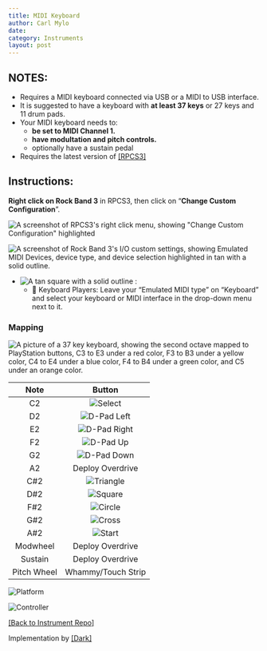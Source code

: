 ```yaml
---
title: MIDI Keyboard
author: Carl Mylo
date: 
category: Instruments
layout: post
---
```


## NOTES:

* Requires a MIDI keyboard connected via USB or a MIDI to USB interface.
* It is suggested to have a keyboard with **at least 37 keys** or 27 keys and 11 drum pads.
* Your MIDI keyboard needs to:
	* **be set to MIDI Channel 1.**
	* **have modultation and pitch controls.**
	* optionally have a sustain pedal
* Requires the latest version of [[RPCS3]](https://rpcs3.net/download)

## Instructions:

**Right click on Rock Band 3** in RPCS3, then click on “**Change Custom Configuration**”.  

![A screenshot of RPCS3's right click menu, showing "Change Custom Configuration" highlighted](https://raw.githubusercontent.com/hmxmilohax/rb3-pc/main/assets/images/cust/rpcs3customconfigchange.png "Change Custom Configuration")

![A screenshot of Rock Band 3's I/O custom settings, showing Emulated MIDI Devices, device type, and device selection highlighted in tan with a solid outline.](https://raw.githubusercontent.com/hmxmilohax/rb3-pc/main/assets/images/cust/iod.png "I/O")
* ![A tan square with a solid outline](https://raw.githubusercontent.com/hmxmilohax/rb3-pc/main/assets/images/cust/smalltan.png "Tan Square") : 
	* 🎹 Keyboard Players: Leave your “Emulated MIDI type” on “Keyboard” and select your keyboard or MIDI interface in the drop-down menu next to it.

### Mapping

![A picture of a 37 key keyboard, showing the second octave mapped to PlayStation buttons, C3 to E3 under a red color, F3 to B3 under a yellow color, C4 to E4 under a blue color, F4 to B4 under a green color, and C5 under an orange color.](https://raw.githubusercontent.com/hmxmilohax/rb3-pc/main/assets/images/midi/keysctrl.png "MIDI Keyboard Reference")

| **Note** | **Button** |
|:--------:|:-------------------:|
| C2 | ![Select](https://raw.githubusercontent.com/hmxmilohax/rb3-pc/main/assets/images/btns/ctrls/ps3/sel.png "Select") |
| D2 | ![D-Pad Left](https://raw.githubusercontent.com/hmxmilohax/rb3-pc/main/assets/images/btns/ctrls/ps3/dl.png "D-Pad Left") |
| E2 | ![D-Pad Right](https://raw.githubusercontent.com/hmxmilohax/rb3-pc/main/assets/images/btns/ctrls/ps3/dr.png "D-Pad Right") |
| F2 | ![D-Pad Up](https://raw.githubusercontent.com/hmxmilohax/rb3-pc/main/assets/images/btns/ctrls/ps3/du.png "D-Pad Up") |
| G2 | ![D-Pad Down](https://raw.githubusercontent.com/hmxmilohax/rb3-pc/main/assets/images/btns/ctrls/ps3/dd.png "D-Pad Down") |
| A2 | Deploy Overdrive |
| C#2 | ![Triangle](https://raw.githubusercontent.com/hmxmilohax/rb3-pc/main/assets/images/btns/ctrls/ps3/t.png "Triangle") |
| D#2 | ![Square](https://raw.githubusercontent.com/hmxmilohax/rb3-pc/main/assets/images/btns/ctrls/ps3/s.png "Square") |
| F#2 | ![Circle](https://raw.githubusercontent.com/hmxmilohax/rb3-pc/main/assets/images/btns/ctrls/ps3/o.png "Circle") |
| G#2 | ![Cross](https://raw.githubusercontent.com/hmxmilohax/rb3-pc/main/assets/images/btns/ctrls/ps3/x.png "Cross") |
| A#2 | ![Start](https://raw.githubusercontent.com/hmxmilohax/rb3-pc/main/assets/images/btns/ctrls/ps3/sta.png "Start") |
| Modwheel | Deploy Overdrive |
| Sustain | Deploy Overdrive |
| Pitch Wheel | Whammy/Touch Strip |

![Platform](https://raw.githubusercontent.com/hmxmilohax/rb3-pc/main/assets/images/instruments/midi.png "Platform") 

![Controller](https://raw.githubusercontent.com/hmxmilohax/rb3-pc/main/assets/images/instruments/midikeyscontroller.png "Controller") 

[[Back to Instrument Repo]](https://hmxmilohax.github.io/rb3-pc/english/instrumentrepo/#instrument-list)

Implementation by [[Dark]](https://dark.ski/)